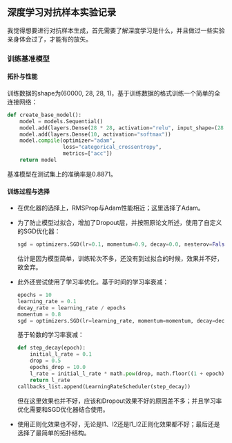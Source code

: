 ## 深度学习对抗样本实验记录

我觉得想要进行对抗样本生成，首先需要了解深度学习是什么，并且做过一些实验亲身体会过了，才能有的放矢。

### 训练基准模型

#### 拓扑与性能

训练数据的shape为(60000, 28, 28, 1)，基于训练数据的格式训练一个简单的全连接网络：

```python
def create_base_model():
    model = models.Sequential()
    model.add(layers.Dense(28 * 28, activation="relu", input_shape=(28 * 28,)))
    model.add(layers.Dense(10, activation="softmax"))
    model.compile(optimizer="adam",
                  loss="categorical_crossentropy",
                  metrics=["acc"])
    return model
```

基准模型在测试集上的准确率是0.8871。

#### 训练过程与选择

- 在优化器的选择上，RMSProp与Adam性能相近；这里选择了Adam。

- 为了防止模型过拟合，增加了Dropout层，并按照原论文所述，使用了自定义的SGD优化器：

  ```python
  sgd = optimizers.SGD(lr=0.1, momentum=0.9, decay=0.0, nesterov=False)
  ```

  估计是因为模型简单，训练轮次不多，还没有到过拟合的时候，效果并不好，故舍弃。

- 此外还尝试使用了学习率优化。基于时间的学习率衰减：

  ```python
  epochs = 10
  learning_rate = 0.1
  decay_rate = learning_rate / epochs
  momentum = 0.8
  sgd = optimizers.SGD(lr=learning_rate, momentum=momentum, decay=decay_rate, nesterov=False)
  ```

  基于轮数的学习率衰减：

  ```python
  def step_decay(epoch):
      initial_l_rate = 0.1
      drop = 0.5
      epochs_drop = 10.0
      l_rate = initial_l_rate * math.pow(drop, math.floor((1 + epoch) / epochs_drop))
      return l_rate
  callbacks_list.append(LearningRateScheduler(step_decay))
  ```

  但在这里效果也并不好，应该和Dropout效果不好的原因差不多；并且学习率优化需要和SGD优化器结合使用。

- 使用正则化效果也不好，无论是l1、l2还是l1_l2正则化效果都不好；最后还是选择了最简单的拓扑结构。

